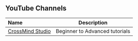 ## YouTube Channels
| Name                                | Description                                          |     
|:----------------------------------- |:----------------------------------------------------:|
| [CrossMind Studio](https://www.youtube.com/channel/UCHihootMqyGz175gqOPahtw) | Beginner to Advanced tutorials| 
